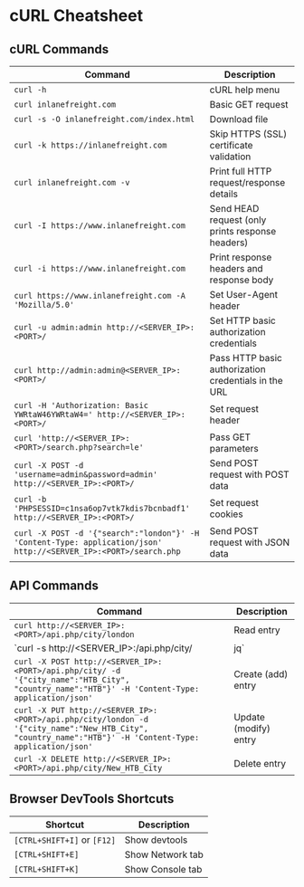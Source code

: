 # cURL Cheatsheet

## cURL Commands

| Command                                                                    | Description                                         |
|--------------------------------------------------------------------------- |-----------------------------------------------------|
| ```curl -h```                                                              | cURL help menu                                      |
| `curl inlanefreight.com`                                                   | Basic GET request                                   |
| `curl -s -O inlanefreight.com/index.html`                                  | Download file                                       |
| `curl -k https://inlanefreight.com`                                        | Skip HTTPS (SSL) certificate validation             |
| `curl inlanefreight.com -v`                                                | Print full HTTP request/response details            |
| `curl -I https://www.inlanefreight.com`                                    | Send HEAD request (only prints response headers)    |
| `curl -i https://www.inlanefreight.com`                                    | Print response headers and response body            |
| `curl https://www.inlanefreight.com -A 'Mozilla/5.0'`                      | Set User-Agent header                               |
| `curl -u admin:admin http://<SERVER_IP>:<PORT>/`                           | Set HTTP basic authorization credentials            |
| `curl http://admin:admin@<SERVER_IP>:<PORT>/`                              | Pass HTTP basic authorization credentials in the URL|
| `curl -H 'Authorization: Basic YWRtaW46YWRtaW4=' http://<SERVER_IP>:<PORT>/`| Set request header                                  |
| `curl 'http://<SERVER_IP>:<PORT>/search.php?search=le'`                    | Pass GET parameters                                 |
| `curl -X POST -d 'username=admin&password=admin' http://<SERVER_IP>:<PORT>/`| Send POST request with POST data                    |
| `curl -b 'PHPSESSID=c1nsa6op7vtk7kdis7bcnbadf1' http://<SERVER_IP>:<PORT>/` | Set request cookies                                 |
| `curl -X POST -d '{"search":"london"}' -H 'Content-Type: application/json' http://<SERVER_IP>:<PORT>/search.php` | Send POST request with JSON data                    |

## API Commands

| Command                                                                    | Description                                         |
|--------------------------------------------------------------------------- |-----------------------------------------------------|
| `curl http://<SERVER_IP>:<PORT>/api.php/city/london`                       | Read entry                                          |
| `curl -s http://<SERVER_IP>:<PORT>/api.php/city/ | jq`                    | Read all entries                                    |
| `curl -X POST http://<SERVER_IP>:<PORT>/api.php/city/ -d '{"city_name":"HTB_City", "country_name":"HTB"}' -H 'Content-Type: application/json'` | Create (add) entry                                  |
| `curl -X PUT http://<SERVER_IP>:<PORT>/api.php/city/london -d '{"city_name":"New_HTB_City", "country_name":"HTB"}' -H 'Content-Type: application/json'` | Update (modify) entry                               |
| `curl -X DELETE http://<SERVER_IP>:<PORT>/api.php/city/New_HTB_City`       | Delete entry                                        |

## Browser DevTools Shortcuts

| Shortcut                              | Description            |
|---------------------------------------|------------------------|
| `[CTRL+SHIFT+I]` or `[F12]`           | Show devtools          |
| `[CTRL+SHIFT+E]`                      | Show Network tab       |
| `[CTRL+SHIFT+K]`                      | Show Console tab       |
